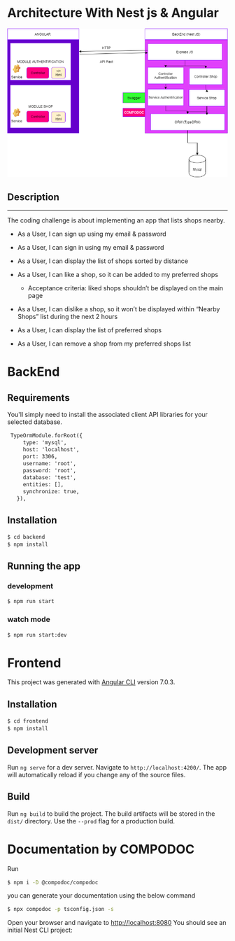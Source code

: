 # Architecture With Nest js  & Angular 
![Architucture Schema](./Diagram.png)

## Description

---------------
The coding challenge is about implementing an app that lists shops nearby. 

- As a User, I can sign up using my email & password
- As a User, I can sign in using my email & password
- As a User, I can display the list of shops sorted by distance
- As a User, I can like a shop, so it can be added to my preferred shops
  - Acceptance criteria: liked shops shouldn’t be displayed on the main page


- As a User, I can dislike a shop, so it won’t be displayed within “Nearby Shops” list during the next 2 hours
- As a User, I can display the list of preferred shops
- As a User, I can remove a shop from my preferred shops list

# BackEnd 

## Requirements 
You'll simply need to install the associated client API libraries for your selected database.
 ````
  TypeOrmModule.forRoot({
      type: 'mysql',
      host: 'localhost',
      port: 3306,
      username: 'root',
      password: 'root',
      database: 'test',
      entities: [],
      synchronize: true,
    }),
 ````

## Installation

```bash
$ cd backend 
$ npm install
```

## Running the app


### development
```bash
$ npm run start
```


### watch mode
```bash
$ npm run start:dev


```
# Frontend

This project was generated with [Angular CLI](https://github.com/angular/angular-cli) version 7.0.3.
## Installation

```bash
$ cd frontend 
$ npm install
```

## Development server

Run `ng serve` for a dev server. Navigate to `http://localhost:4200/`. The app will automatically reload if you change any of the source files.


## Build

Run `ng build` to build the project. The build artifacts will be stored in the `dist/` directory. Use the `--prod` flag for a production build.


# Documentation by COMPODOC

Run 
```bash 
$ npm i -D @compodoc/compodoc
```

you can generate your documentation using the below command 
```bash
$ npx compodoc -p tsconfig.json -s
```
Open your browser and navigate to [http://localhost:8080](http://localhost:8080)  You should see an initial Nest CLI project: